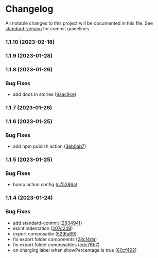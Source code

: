 # Changelog

All notable changes to this project will be documented in this file. See [standard-version](https://github.com/conventional-changelog/standard-version) for commit guidelines.

### 1.1.10 (2023-02-18)

### 1.1.9 (2023-01-28)

### 1.1.8 (2023-01-26)


### Bug Fixes

* add docs in stories ([9aac9ce](https://github.com/teonji/nuxt-battery/commit/9aac9ceef3ff42f8eb26feb999057a17623ef54c))

### 1.1.7 (2023-01-26)

### 1.1.6 (2023-01-25)


### Bug Fixes

* add npm publish action ([3eb0ab7](https://github.com/teonji/nuxt-battery/commit/3eb0ab76fef477687700a54f58f233772670d654))

### 1.1.5 (2023-01-25)


### Bug Fixes

* bump action config ([c75386a](https://github.com/teonji/nuxt-battery/commit/c75386a867bc3a43afb960cfe609344841c9ad5f))

### 1.1.4 (2023-01-24)


### Bug Fixes

* add standard-commit ([293494f](https://github.com/teonji/nuxt-battery/commit/293494f173707b96f925a7f411adc992cca3545c))
* eslint indentation ([207c249](https://github.com/teonji/nuxt-battery/commit/207c249e6c9dc0ad7fcc9a9c961163dd594ad177))
* export composable ([529fa69](https://github.com/teonji/nuxt-battery/commit/529fa6949e9697cd3e26c78f1b87744da8bf8e2f))
* fix export folder components ([28cf4da](https://github.com/teonji/nuxt-battery/commit/28cf4dadf3aac595430a7e7c6bd23ee6f23aafee))
* fix export folder composables ([edc76b7](https://github.com/teonji/nuxt-battery/commit/edc76b76aa940710e745fab2509b28876deb2619))
* on charging label when showPercentage is true ([60cf492](https://github.com/teonji/nuxt-battery/commit/60cf492a2d0bfbf7f6dd9d9edda4a73969ea7cb6))
